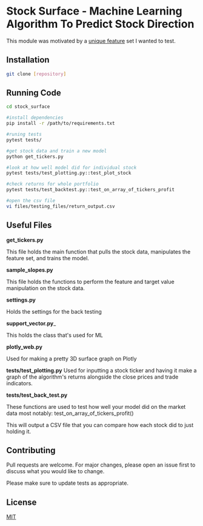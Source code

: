 # Stock Surface - Machine Learning Algorithm To Predict Stock Direction

This module was motivated by a [unique feature](https://medium.com/p/d54b7666cc7c/) set I wanted to test. 


## Installation


```bash
git clone [repository]
```

## Running Code 
```bash
cd stock_surface

#install dependencies 
pip install -r /path/to/requirements.txt

#runing tests
pytest tests/

#get stock data and train a new model
python get_tickers.py

#look at how well model did for individual stock
pytest tests/test_plotting.py::test_plot_stock 

#check returns for whole portfolio 
pytest tests/test_backtest.py::test_on_array_of_tickers_profit

#open the csv file 
vi files/testing_files/return_output.csv
```

## Useful Files

__get_tickers.py__

This file holds the main function that pulls the stock data, manipulates the feature set, and trains the model. 

__sample_slopes.py__

This file holds the functions to perform the feature and target value manipulation on the stock data.

__settings.py__

Holds the settings for the back testing

__support_vector.py___

This holds the class that's used for ML

__plotly_web.py__

Used for making a pretty 3D surface graph on Plotly

__tests/test_plotting.py__
Used for inputting a stock ticker and having it make a graph of the algorithm's returns alongside the close prices and trade indicators. 

__tests/test_back_test.py__

These functions are used to test how well your model did on the market data most notably: test_on_array_of_tickers_profit() 

This will output a CSV file that you can compare how each stock did to just holding it. 

## Contributing
Pull requests are welcome. For major changes, please open an issue first to discuss what you would like to change.

Please make sure to update tests as appropriate.

## License
[MIT](https://choosealicense.com/licenses/mit/)